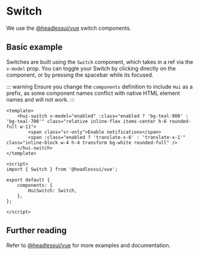 # Switch
We use the [@headlessui/vue](https://headlessui.dev/vue/switch) switch components.

## Basic example
Switches are built using the `Switch` component, which takes in a ref via the `v-model` prop. You can toggle your Switch by clicking directly on the component, or by pressing the spacebar while its focused.

::: warning
Ensure you change the `components` definition to include `Hui` as a prefix, as some component names conflict with native HTML element names and will not work.
:::

```vue
<template>
    <hui-switch v-model="enabled" :class="enabled ? 'bg-teal-900' : 'bg-teal-700'" class="relative inline-flex items-center h-6 rounded-full w-11">
        <span class="sr-only">Enable notifications</span>
        <span :class="enabled ? 'translate-x-6' : 'translate-x-1'" class="inline-block w-4 h-4 transform bg-white rounded-full" />
    </hui-switch>
</template>

<script>
import { Switch } from '@headlessui/vue';

export default {
    components: {
        HuiSwitch: Switch,
    },
};

</script>
```

## Further reading
Refer to [@headlessui/vue](https://headlessui.dev/vue/switch) for more examples and documentation.

